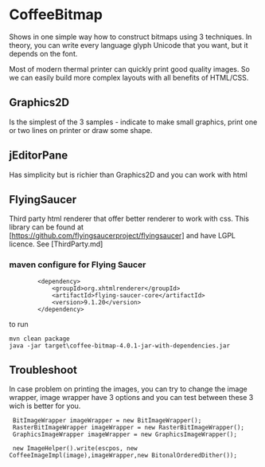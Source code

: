 # CoffeeBitmap
Shows in one simple way how to construct bitmaps using 3 techniques.
In theory, you can write every language glyph Unicode that you want, but it depends on the font.

Most of modern thermal printer can quickly print good quality images. So we can easily build 
more complex layouts with all benefits of HTML/CSS.

 

## Graphics2D
Is the simplest of the 3 samples - indicate to make small graphics, print one or two lines on printer or draw some shape.

## jEditorPane
Has simplicity but is richier than Graphics2D and you can work with html 

## FlyingSaucer
Third party html renderer that offer better renderer to work with css.
This library can be found at [https://github.com/flyingsaucerproject/flyingsaucer]
 and have LGPL licence. See [ThirdParty.md]
 
 ### maven configure for Flying Saucer
```
        <dependency>
            <groupId>org.xhtmlrenderer</groupId>
            <artifactId>flying-saucer-core</artifactId>
            <version>9.1.20</version>
        </dependency>
```


to run
```
mvn clean package
java -jar target\coffee-bitmap-4.0.1-jar-with-dependencies.jar
```
 
 
 ## Troubleshoot 
 In case problem on printing the images, you can try to change the image wrapper, 
 image wrapper have 3 options and you can test between these 3 wich is better for you.

```
 BitImageWrapper imageWrapper = new BitImageWrapper();
 RasterBitImageWrapper imageWrapper = new RasterBitImageWrapper();
 GraphicsImageWrapper imageWrapper = new GraphicsImageWrapper();
 
 new ImageHelper().write(escpos, new CoffeeImageImpl(image),imageWrapper,new BitonalOrderedDither());
```
